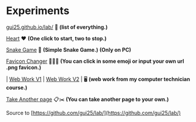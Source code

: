 # Experiments 

[gui25.github.io/lab/](https://gui25.github.io/lab/) 🚀 **(list of everything.)**

[Heart](https://gui25.github.io/lab/heart/) ❤️ **(One click to start, two to stop.)**

[Snake Game](https://gui25.github.io/lab/sneakgame/) 🐍 **(Simple Snake Game.)**      **(Only on PC)**

[Favicon Changer](https://gui25.github.io/lab/faviconchanger/) 👨🏼‍💻 **(You can click in some emoji or input your own url .png favicon.)**

| [Web Work V1](https://gui25.github.io/lab/WebWork/) | [Web Work V2](https://gui25.github.io/lab/WebWorkv2/) |  🖥️ **(web work from my computer technician course.)** 

[Take Another page](https://gui25.github.io/lab/takepage/) 📋✂️ **(You can take another page to your own.)**

Source to [https://github.com/gui25/lab/](https://github.com/gui25/lab/)
